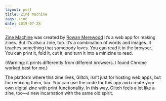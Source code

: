 ```yaml
---
layout: post
title: Zine Machine
tags: zine
date: 2019-07-28
---
```


[Zine Machine](https://zine-machine.glitch.me) was created by [Rowan Merewood](https://glitch.com/@rowan-m) It’s a web app for making zines. But it’s also a zine, too. It’s a combination of words and images. It teaches something that somebody loves. You can read it in the browser. You can print it, fold it, cut it, and turn it into a minizine to read. 

(Warning: it prints differently from different browsers. I found Chrome worked best for me.)

The platform where this zine lives, Glitch, isn’t just for hosting web apps, but for remixing them, too. You can use the code for this app and create your own digital zine with print functionality. In this way, Glitch feels a lot like a zine, too—a new incarnation with the same old spirit.
